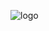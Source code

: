 ![logo](https://user-images.githubusercontent.com/105794666/178579591-9606c73a-2bd4-4f25-8c4d-2265b0e5fe39.JPG)
